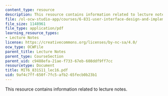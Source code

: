 ```yaml
---
content_type: resource
description: This resource contains information related to lecture notes.
file: /ol-ocw-studio-app/courses/6-831-user-interface-design-and-implementation-spring-2011/9af4c7ff650f7fc5afb265fecb0b23b1_MIT6_831S11_lec16.pdf
file_size: 1148961
file_type: application/pdf
learning_resource_types:
- Lecture Notes
license: https://creativecommons.org/licenses/by-nc-sa/4.0/
ocw_type: OCWFile
parent_title: Lecture Notes
parent_type: CourseSection
parent_uid: c9488efa-21ae-f733-67eb-608ddf9ff7cc
resourcetype: Document
title: MIT6_831S11_lec16.pdf
uid: 9af4c7ff-650f-7fc5-afb2-65fecb0b23b1
---
```

This resource contains information related to lecture notes.